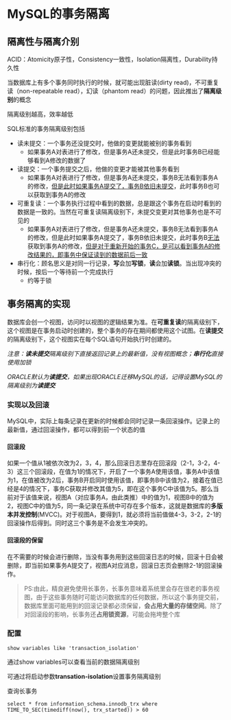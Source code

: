 # MySQL的事务隔离

## 隔离性与隔离介别

ACID：Atomicity原子性，Consistency一致性，Isolation隔离性，Durability持久性

当数据库上有多个事务同时执行的时候，就可能出现脏读(dirty read)，不可重复读（non-repeatable read），幻读（phantom read）的问题，因此推出了**隔离级别**的概念

隔离级别越高，效率越低

SQL标准的事务隔离级别包括

- 读未提交：一个事务还没提交时，他做的变更就能被别的事务看到
  - 如果事务A对表进行了修改，但是事务A还未提交，但是此时事务B已经能够看到A修改的数据了
- 读提交：一个事务提交之后，他做的变更才能被其他事务看到
  - 如果事务A对表进行了修改，但是事务A还未提交，事务B无法看到事务A的修改，<u>但是此时如果事务A提交了，事务B依旧未提交</u>，此时事务B也可以获取到事务A的修改
- 可重复读：一个事务执行过程中看到的数据，总是跟这个事务在启动时看到的数据是一致的。当然在可重复读隔离级别下，未提交变更对其他事务也是不可见的
  - 如果事务A对表进行了修改，但是事务A还未提交，事务B无法看到事务A的修改，但是此时如果事务A提交了，事务B依旧未提交，此时事务B<u>无法</u>获取到事务A的修改，<u>但是对于重新开始的事务C，是可以看到事务A的修改结果的，即事务中保证读到的数据前后一致</u>
- 串行化：顾名思义是对同一行记录，**写**会加**写锁**，**读**会加**读锁**。当出现冲突的时候，按后一个等待前一个完成执行
  - 约等于锁

## 事务隔离的实现

数据库会创一个视图，访问时以视图的逻辑结果为准。在**可重复读**的隔离级别下，这个视图是在事务启动时创建的，整个事务的存在期间都使用这个试图。在**读提交**的隔离级别下，这个视图实在每个SQL语句开始执行时创建的。

*注意：**读未提交**隔离级别下直接返回记录上的最新值，没有视图概念；**串行化**直接使用加锁*

*ORACLE默认为**读提交**，如果出现ORACLE迁移MySQL的话，记得设置MySQL的隔离级别为**读提交***



### 实现以及回滚

MySQL中，实际上每条记录在更新的时候都会同时记录一条回滚操作。记录上的最新值，通过回滚操作，都可以得到前一个状态的值

#### 回滚段

如果一个值从1被依次改为2，3，4，那么回滚日志里存在回滚段（2-1，3-2，4-3）这三个回滚段，在值为1的情况下，开启了一个事务A使用该值，事务A中该值为1，在值被改为2后，事务B开启同时使用该值，即事务B中该值为2，接着在值已经是4的情况下，事务C获取并修改其值为5，即在这个事务C中该值为5。那么当前对于该值来说，视图A（对应事务A，由此类推）中的值为1，视图B中的值为2，视图C中的值为5，同一条记录在系统中可存在多个版本，这就是数据库的**多版本并发控制**(MVCC)。对于视图A，要得到1，就必须将当前值做4-3，3-2，2-1的回滚操作后得到。同时这三个事务是不会发生冲突的。

#### 回滚段的保留

在不需要的时候会进行删除，当没有事务用到这些回滚日志的时候，回滚十日会被删除，即当前如果事务A提交了，视图A对应消息，回滚日志页会删除2-1的回滚操作。

> PS:由此，精良避免使用长事务，长事务意味着系统里会存在很老的事务视图，由于这些事务随时可能访问数据库的任何数据，所以这个事务提交前，数据库里面可能用到的回滚记录都必须保留，**会占用大量的存储空间**。除了对回滚段的影响，长事务还**占用锁资源**，可能会拖垮整个库

### 配置

```mysql
show variables like 'transaction_isolation'
```

通过show variables可以查看当前的数据隔离级别

可通过将启动参数**transation-isolation**设置事务隔离级别

查询长事务

```mysql
select * from information_schema.innodb_trx where TIME_TO_SEC(timediff(now(), trx_started)) > 60
```

